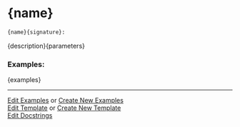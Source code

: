 # <a id="{id}">{name}</a>

```python
{name}{signature}: 
```
{description}{parameters} 

### Examples: 
{examples}

___

[Edit Examples](https://github.com/{gh_username}/{gh_repo}/edit/gh-pages/ci/examples/{url}) or 
[Create New Examples](https://github.com/{gh_username}/{gh_repo}/new/gh-pages/?filename=ci/examples/{url}) <br/>
[Edit Template](https://github.com/{gh_username}/{gh_repo}/edit/gh-pages/ci/docs/{url}) or 
[Create New Template](https://github.com/{gh_username}/{gh_repo}/new/gh-pages/?filename=ci/docs/templates/{url}) <br/>
[Edit Docstrings](https://github.com/{github_username}/{gh_repo}/edit/{gh_branch}/{file_url}?message=Update%20Docs)